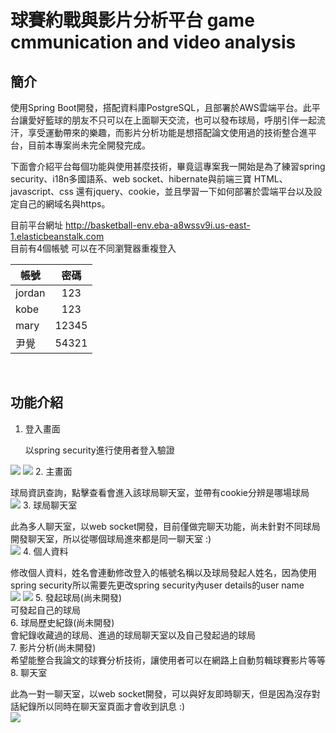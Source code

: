 # 球賽約戰與影片分析平台 game cmmunication and video analysis

## 簡介
使用Spring Boot開發，搭配資料庫PostgreSQL，且部署於AWS雲端平台。此平台讓愛好籃球的朋友不只可以在上面聊天交流，也可以發布球局，呼朋引伴一起流汗，享受運動帶來的樂趣，而影片分析功能是想搭配論文使用過的技術整合進平台，目前本專案尚未完全開發完成。<br/>

下面會介紹平台每個功能與使用甚麼技術，畢竟這專案我一開始是為了練習spring security、i18n多國語系、web socket、hibernate與前端三寶 HTML、javascript、css 還有jquery、cookie，並且學習一下如何部署於雲端平台以及設定自己的網域名與https。

目前平台網址 http://basketball-env.eba-a8wssv9i.us-east-1.elasticbeanstalk.com <br/>
目前有4個帳號 可以在不同瀏覽器重複登入 <br/>

帳號| 密碼
--------------|:-----:
jordan | 123
kobe   | 123
mary   | 12345
尹覺    | 54321

<br/>

## 功能介紹

1. 登入畫面<p/>
以spring security進行使用者登入驗證<br/>
<img src="https://github.com/jaylee840831/game_cmmunication_video-analysis/blob/main/%E7%90%83%E8%B3%BD%E7%B4%84%E6%88%B0%E8%88%87%E5%BD%B1%E7%89%87%E5%88%86%E6%9E%90%E5%B9%B3%E5%8F%B02/login%E6%B5%81%E7%A8%8B.jpg" />
<img src="https://github.com/jaylee840831/game_cmmunication_video-analysis/blob/main/%E7%90%83%E8%B3%BD%E7%B4%84%E6%88%B0%E8%88%87%E5%BD%B1%E7%89%87%E5%88%86%E6%9E%90%E5%B9%B3%E5%8F%B02/%E7%99%BB%E5%85%A5%E7%95%AB%E9%9D%A2.JPG" />
2. 主畫面<p/>
球局資訊查詢，點擊查看會進入該球局聊天室，並帶有cookie分辨是哪場球局<br/>
<img src="https://github.com/jaylee840831/game_cmmunication_video-analysis/blob/main/%E7%90%83%E8%B3%BD%E7%B4%84%E6%88%B0%E8%88%87%E5%BD%B1%E7%89%87%E5%88%86%E6%9E%90%E5%B9%B3%E5%8F%B02/%E4%B8%BB%E7%95%AB%E9%9D%A2.JPG" />
3. 球局聊天室<p/>
此為多人聊天室，以web socket開發，目前僅做完聊天功能，尚未針對不同球局開發聊天室，所以從哪個球局進來都是同一聊天室 :) <br/>
<img src="https://github.com/jaylee840831/game_cmmunication_video-analysis/blob/main/%E7%90%83%E8%B3%BD%E7%B4%84%E6%88%B0%E8%88%87%E5%BD%B1%E7%89%87%E5%88%86%E6%9E%90%E5%B9%B3%E5%8F%B02/%E7%90%83%E5%B1%80%E8%81%8A%E5%A4%A9.JPG" />
4. 個人資料<p/>
修改個人資料，姓名會連動修改登入的帳號名稱以及球局發起人姓名，因為使用spring security所以需要先更改spring security內user details的user name<br/>
<img src="https://github.com/jaylee840831/game_cmmunication_video-analysis/blob/main/%E7%90%83%E8%B3%BD%E7%B4%84%E6%88%B0%E8%88%87%E5%BD%B1%E7%89%87%E5%88%86%E6%9E%90%E5%B9%B3%E5%8F%B02/update_personInfo%E6%9E%B6%E6%A7%8B.jpg" />
<img src="https://github.com/jaylee840831/game_cmmunication_video-analysis/blob/main/%E7%90%83%E8%B3%BD%E7%B4%84%E6%88%B0%E8%88%87%E5%BD%B1%E7%89%87%E5%88%86%E6%9E%90%E5%B9%B3%E5%8F%B02/%E5%80%8B%E4%BA%BA%E8%B3%87%E6%96%99%E7%95%AB%E9%9D%A2.JPG" />
5. 發起球局(尚未開發)<br/>
可發起自己的球局<br/>
6. 球局歷史紀錄(尚未開發)<br/>
會紀錄收藏過的球局、進過的球局聊天室以及自己發起過的球局<br/>
7. 影片分析(尚未開發)<br/>
希望能整合我論文的球賽分析技術，讓使用者可以在網路上自動剪輯球賽影片等等<br/>
8. 聊天室<p/>
此為一對一聊天室，以web socket開發，可以與好友即時聊天，但是因為沒存對話紀錄所以同時在聊天室頁面才會收到訊息 :) <br/>
<img src="https://github.com/jaylee840831/game_cmmunication_video-analysis/blob/main/%E7%90%83%E8%B3%BD%E7%B4%84%E6%88%B0%E8%88%87%E5%BD%B1%E7%89%87%E5%88%86%E6%9E%90%E5%B9%B3%E5%8F%B02/%E5%80%8B%E4%BA%BA%E8%81%8A%E5%A4%A9%E7%95%AB%E9%9D%A2.JPG" />
